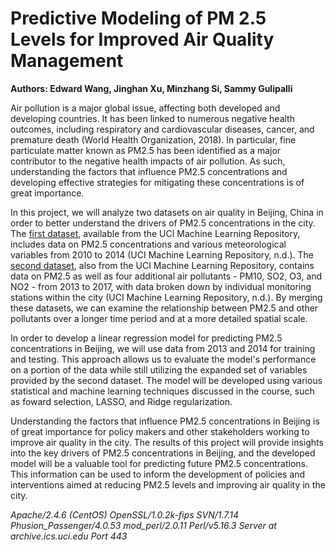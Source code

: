 # Predictive Modeling of PM 2.5 Levels for Improved Air Quality Management
**Authors: Edward Wang, Jinghan Xu, Minzhang Si, Sammy Gulipalli**


Air pollution is a major global issue, affecting both developed and developing countries. It has been linked to numerous negative health outcomes, including respiratory and cardiovascular diseases, cancer, and premature death (World Health Organization, 2018). In particular, fine particulate matter known as PM2.5 has been identified as a major contributor to the negative health impacts of air pollution. As such, understanding the factors that influence PM2.5 concentrations and developing effective strategies for mitigating these concentrations is of great importance.

In this project, we will analyze two datasets on air quality in Beijing, China in order to better understand the drivers of PM2.5 concentrations in the city. The [first dataset](https://archive.ics.uci.edu/ml/machine-learning-databases/00381/), available from the UCI Machine Learning Repository, includes data on PM2.5 concentrations and various meteorological variables from 2010 to 2014 (UCI Machine Learning Repository, n.d.). The [second dataset](https://archive.ics.uci.edu/ml/machine-learning-databases/00501/), also from the UCI Machine Learning Repository, contains data on PM2.5 as well as four additional air pollutants - PM10, SO2, O3, and NO2 - from 2013 to 2017, with data broken down by individual monitoring stations within the city (UCI Machine Learning Repository, n.d.). By merging these datasets, we can examine the relationship between PM2.5 and other pollutants over a longer time period and at a more detailed spatial scale.

In order to develop a linear regression model for predicting PM2.5 concentrations in Beijing, we will use data from 2013 and 2014 for training and testing. This approach allows us to evaluate the model's performance on a portion of the data while still utilizing the expanded set of variables provided by the second dataset. The model will be developed using various statistical and machine learning techniques discussed in the course, such as foward selection, LASSO, and Ridge regularization.

Understanding the factors that influence PM2.5 concentrations in Beijing is of great importance for policy makers and other stakeholders working to improve air quality in the city. The results of this project will provide insights into the key drivers of PM2.5 concentrations in Beijing, and the developed model will be a valuable tool for predicting future PM2.5 concentrations. This information can be used to inform the development of policies and interventions aimed at reducing PM2.5 levels and improving air quality in the city.


*Apache/2.4.6 (CentOS) OpenSSL/1.0.2k-fips SVN/1.7.14 Phusion_Passenger/4.0.53 mod_perl/2.0.11 Perl/v5.16.3 Server at archive.ics.uci.edu Port 443*